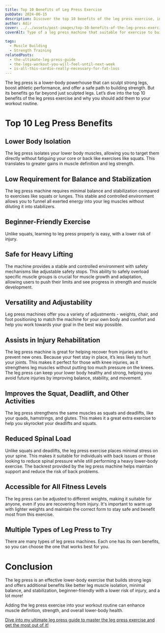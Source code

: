 ```yaml
---
title: Top 10 Benefits of Leg Press Exercise
pubDate: 2024-06-15
description: Discover the top 10 benefits of the leg press exercise, including building strong legs, better workout performance and more!
author: Adir
cover: ../../assets/post-images/top-10-benefits-of-the-leg-press-exercise.jpg
coverAlt: Type of a leg press machine that suitable for exercise to build strong legs and improve lower-body strength

tags:
  - Muscle Building
  - Strength Training
relatedPosts:
  - the-ultimate-leg-press-guide
  - the-legs-workout-you-will-feel-until-next-week
  - is-all-this-cardio-really-necessary-for-fat-loss
---
```


The leg press is a lower-body powerhouse that can sculpt strong legs, boost athletic performance, and offer a safe path to building strength. But its benefits go far beyond just sculpted legs. Let’s dive into the top 10 benefits of the leg press exercise and why you should add them to your workout routine.

# Top 10 Leg Press Benefits 

## Lower Body Isolation

The leg press isolates your lower body muscles, allowing you to target them directly without fatiguing your core or back like exercises like squats. This translates to greater gains in muscle definition and leg strength.

## Low Requirement for Balance and Stabilization

The leg press machine requires minimal balance and stabilization compared to exercises like squats or lunges. This stable and controlled environment allows you to funnel all exerted energy into your leg muscles without diluting it into stabilizers.

## Beginner-Friendly Exercise

Unlike squats, learning to leg press properly is easy, with a lower risk of injury.

## Safe for Heavy Lifting

The machine provides a stable and controlled environment with safety mechanisms like adjustable safety stops. This ability to safely overload specific muscle groups is crucial for muscle growth and adaptation, allowing users to push their limits and see progress in strength and muscle development.

## Versatility and Adjustability

Leg press machines offer you a variety of adjustments - weights, chair, and foot positioning to match the machine for your own body and comfort and help you work towards your goal in the best way possible.

## Assists in Injury Rehabilitation 

The leg press machine is great for helping recover from injuries and to prevent new ones. Because your feet stay in place, it’s less likely to hurt your joints. This makes it perfect for those with knee injuries, as it strengthens leg muscles without putting too much pressure on the knees. The leg press can keep your lower body healthy and strong, helping you avoid future injuries by improving balance, stability, and movement.

## Improves the Squat, Deadlift, and Other Activities

The leg press strengthens the same muscles as squats and deadlifts, like your quads, hamstrings, and glutes. This makes it a great extra exercise to help you skyrocket your deadlifts and squats.

## Reduced Spinal Load

Unlike squats and deadlifts, the leg press exercise places minimal stress on your spine. This makes it suitable for individuals with back issues or those looking to reduce spinal pressure while still performing a heavy lower-body exercise. The backrest provided by the leg press machine helps maintain support and reduce the risk of back problems.

## Accessible for All Fitness Levels

The leg press can be adjusted to different weights, making it suitable for anyone, even if you are recovering from injury. It's important to warm up with lighter weights and maintain the correct form to stay safe and benefit most from this exercise.

## Multiple Types of Leg Press to Try

There are many types of leg press machines. Each one has its own benefits, so you can choose the one that works best for you.

# Conclusion

The leg press is an effective lower-body exercise that builds strong legs and offers additional benefits like better leg muscle isolation, minimal balance, and stabilization, beginner-friendly with a lower risk of injury, and a lot more!

Adding the leg press exercise into your workout routine can enhance muscle definition, strength, and overall lower-body health.

[Dive into my ultimate leg press guide to master the leg press exercise and get the most out of it!](https://adiravraham.com/articles/the-ultimate-leg-press-guide/)
